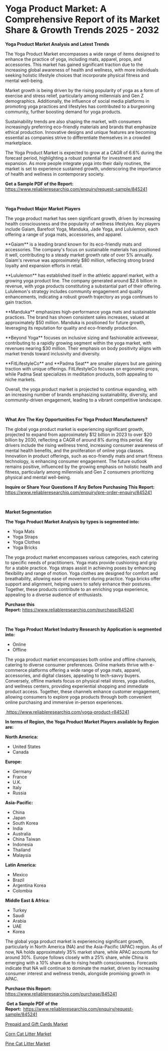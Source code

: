 <p><h1>Yoga Product Market: A Comprehensive Report of its Market Share & Growth Trends 2025 - 2032</h1></p><p><strong>Yoga Product Market Analysis and Latest Trends</strong></p>
<p><p>The Yoga Product Market encompasses a wide range of items designed to enhance the practice of yoga, including mats, apparel, props, and accessories. This market has gained significant traction due to the increasing global awareness of health and wellness, with more individuals seeking holistic lifestyle choices that incorporate physical fitness and mental well-being.</p><p>Market growth is being driven by the rising popularity of yoga as a form of exercise and stress relief, particularly among millennials and Gen Z demographics. Additionally, the influence of social media platforms in promoting yoga practices and lifestyles has contributed to a burgeoning community, further boosting demand for yoga products.</p><p>Sustainability trends are also shaping the market, with consumers increasingly preferring eco-friendly materials and brands that emphasize ethical production. Innovative designs and unique features are becoming essential as companies strive to differentiate themselves in a crowded marketplace.</p><p>The Yoga Product Market is expected to grow at a CAGR of 6.6% during the forecast period, highlighting a robust potential for investment and expansion. As more people integrate yoga into their daily routines, the market is set to experience sustained growth, underscoring the importance of health and wellness in contemporary society.</p></p>
<p><strong>Get a Sample PDF of the Report:&nbsp;</strong> <a href="https://www.reliableresearchiq.com/enquiry/request-sample/845241?utm_campaign=1141&utm_medium=2&utm_source=Github&utm_content=ia&utm_term=06022025&utm_id=yoga-product">https://www.reliableresearchiq.com/enquiry/request-sample/845241</a></p>
<p>&nbsp;</p>
<p><strong>Yoga Product Major Market Players</strong></p>
<p><p>The yoga product market has seen significant growth, driven by increasing health consciousness and the popularity of wellness lifestyles. Key players include Gaiam, Barefoot Yoga, Manduka, Jade Yoga, and Lululemon, each offering a range of yoga mats, accessories, and apparel.</p><p>**Gaiam** is a leading brand known for its eco-friendly mats and accessories. The company's focus on sustainable materials has positioned it well, contributing to a steady market growth rate of over 5% annually. Gaiam's revenue was approximately $80 million, reflecting strong brand loyalty and expansion efforts in retail.</p><p>**Lululemon** has established itself in the athletic apparel market, with a growing yoga product line. The company generated around $2.6 billion in revenue, with yoga products constituting a substantial part of their offering. Lululemon's strategy includes community engagement and quality enhancements, indicating a robust growth trajectory as yoga continues to gain traction.</p><p>**Manduka** emphasizes high-performance yoga mats and sustainable practices. The brand has shown consistent sales increases, valued at approximately $50 million. Manduka is positioned for future growth, leveraging its reputation for quality and eco-friendly production.</p><p>**Beyond Yoga** focuses on inclusive sizing and fashionable activewear, contributing to a rapidly growing segment within the yoga market, with revenues nearing $30 million. Their emphasis on body positivity aligns with market trends toward inclusivity and diversity.</p><p>**FitLifestyleCo** and **Padma Seat** are smaller players but are gaining traction with unique offerings. FitLifestyleCo focuses on ergonomic props, while Padma Seat specializes in meditation products, both appealing to niche markets.</p><p>Overall, the yoga product market is projected to continue expanding, with an increasing number of brands emphasizing sustainability, diversity, and community-driven engagement, leading to a vibrant competitive landscape.</p></p>
<p>&nbsp;</p>
<p><strong>What Are The Key Opportunities For Yoga Product Manufacturers?</strong></p>
<p><p>The global yoga product market is experiencing significant growth, projected to expand from approximately $12 billion in 2023 to over $20 billion by 2030, reflecting a CAGR of around 8% during this period. Key drivers include the rising wellness trend, increasing consumer awareness of mental health benefits, and the proliferation of online yoga classes. Innovation in product offerings, such as eco-friendly mats and smart fitness technology, is enhancing consumer engagement. The future outlook remains positive, influenced by the growing emphasis on holistic health and fitness, particularly among millennials and Gen Z consumers prioritizing physical and mental well-being.</p></p>
<p><strong>Inquire or Share Your Questions If Any Before Purchasing This Report:</strong> <a href="https://www.reliableresearchiq.com/enquiry/pre-order-enquiry/845241?utm_campaign=1141&utm_medium=2&utm_source=Github&utm_content=ia&utm_term=06022025&utm_id=yoga-product">https://www.reliableresearchiq.com/enquiry/pre-order-enquiry/845241</a></p>
<p>&nbsp;</p>
<p><strong>Market Segmentation</strong></p>
<p><strong>The Yoga Product Market Analysis by types is segmented into:</strong></p>
<p><ul><li>Yoga Mats</li><li>Yoga Straps</li><li>Yoga Clothes</li><li>Yoga Bricks</li></ul></p>
<p><p>The yoga product market encompasses various categories, each catering to specific needs of practitioners. Yoga mats provide cushioning and grip for a stable practice. Yoga straps assist in achieving poses by enhancing flexibility and range of motion. Yoga clothes are designed for comfort and breathability, allowing ease of movement during practice. Yoga bricks offer support and alignment, helping users to safely enhance their postures. Together, these products contribute to an enriching yoga experience, appealing to a diverse audience of enthusiasts.</p></p>
<p><strong>Purchase this Report:&nbsp;</strong><a href="https://www.reliableresearchiq.com/purchase/845241?utm_campaign=1141&utm_medium=2&utm_source=Github&utm_content=ia&utm_term=06022025&utm_id=yoga-product">https://www.reliableresearchiq.com/purchase/845241</a></p>
<p>&nbsp;</p>
<p><strong>The Yoga Product Market Industry Research by Application is segmented into:</strong></p>
<p><ul><li>Online</li><li>Offline</li></ul></p>
<p><p>The yoga product market encompasses both online and offline channels, catering to diverse consumer preferences. Online markets thrive with e-commerce platforms offering a wide range of yoga mats, apparel, accessories, and digital classes, appealing to tech-savvy buyers. Conversely, offline markets focus on physical retail stores, yoga studios, and wellness centers, providing experiential shopping and immediate product access. Together, these channels enhance customer engagement, allowing consumers to explore yoga products through both convenient online purchasing and immersive in-person experiences.</p></p>
<p><a href="https://www.reliableresearchiq.com/yoga-product-r845241?utm_campaign=1141&utm_medium=2&utm_source=Github&utm_content=ia&utm_term=06022025&utm_id=yoga-product">&nbsp;https://www.reliableresearchiq.com/yoga-product-r845241</a></p>
<p><strong>In terms of Region, the Yoga Product Market Players available by Region are:</strong></p>
<p>
    <p> <strong> North America: </strong>
        <ul>
            <li>United States</li>
            <li>Canada</li>
        </ul>
        </p> 
    <p> <strong> Europe: </strong>
        <ul>
            <li>Germany</li>
            <li>France</li>
            <li>U.K.</li>
            <li>Italy</li>
            <li>Russia</li>
        </ul>
        </p> 
    <p> <strong> Asia-Pacific: </strong>
        <ul>
            <li>China</li>
            <li>Japan</li>
            <li>South Korea</li>
            <li>India</li>
            <li>Australia</li>
            <li>China Taiwan</li>
            <li>Indonesia</li>
            <li>Thailand</li>
            <li>Malaysia</li>
        </ul>
        </p> 
    <p> <strong> Latin America: </strong>
        <ul>
            <li>Mexico</li>
            <li>Brazil</li>
            <li>Argentina Korea</li>
            <li>Colombia</li>
        </ul>
        </p> 
    <p> <strong> Middle East & Africa: </strong>
        <ul>
            <li>Turkey</li>
            <li>Saudi</li>
            <li>Arabia</li>
            <li>UAE</li>
            <li>Korea</li>
        </ul>
    </p>
    </p>
<p><p>The global yoga product market is experiencing significant growth, particularly in North America (NA) and the Asia-Pacific (APAC) region. As of now, NA holds approximately 35% market share, while APAC accounts for around 30%. Europe follows closely with a 25% share, while China is emerging with a 10% share due to rising health consciousness. Forecasts indicate that NA will continue to dominate the market, driven by increasing consumer interest and wellness trends, alongside promising growth in APAC.</p></p>
<p><strong>Purchase this Report: </strong><a href="https://www.reliableresearchiq.com/purchase/845241?utm_campaign=1141&utm_medium=2&utm_source=Github&utm_content=ia&utm_term=06022025&utm_id=yoga-product">https://www.reliableresearchiq.com/purchase/845241</a></p>
<p>&nbsp;<strong>Get a Sample PDF of the Report:&nbsp;&nbsp;</strong><a href="https://www.reliableresearchiq.com/enquiry/request-sample/845241?utm_campaign=1141&utm_medium=2&utm_source=Github&utm_content=ia&utm_term=06022025&utm_id=yoga-product">https://www.reliableresearchiq.com/enquiry/request-sample/845241</a></p>
<p><strong></strong></p>
<p><p><a href="https://github.com/howdlecirone/Market-Research-Report-List-1/blob/main/prepaid-and-gift-cards-market.md?utm_campaign=1141&utm_medium=2&utm_source=Github&utm_content=ia&utm_term=06022025&utm_id=yoga-product">Prepaid and Gift Cards Market</a></p><p><a href="https://github.com/salodipura00/Market-Research-Report-List-1/blob/main/corn-cat-litter-market.md?utm_campaign=1141&utm_medium=2&utm_source=Github&utm_content=ia&utm_term=06022025&utm_id=yoga-product">Corn Cat Litter Market</a></p><p><a href="https://github.com/supicweg/Market-Research-Report-List-1/blob/main/pine-cat-litter-market.md?utm_campaign=1141&utm_medium=2&utm_source=Github&utm_content=ia&utm_term=06022025&utm_id=yoga-product">Pine Cat Litter Market</a></p></p>